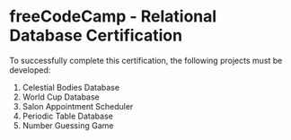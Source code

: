 # freeCodeCamp - Relational Database Certification

To successfully complete this certification, the following projects must be developed:
1. Celestial Bodies Database
2. World Cup Database
3. Salon Appointment Scheduler
4. Periodic Table Database
5. Number Guessing Game
